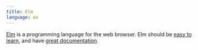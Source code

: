 ```yaml
---
title: Elm
language: en
---
```


[Elm](http://elm-lang.org/) is a programming language for the web browser. Elm
should be [easy to learn](https://www.youtube.com/watch?v=oYk8CKH7OhE), and have
[great documentation](http://elm-lang.org/docs).
